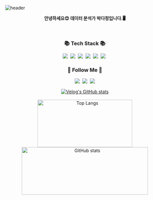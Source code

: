 ![header](https://capsule-render.vercel.app/api?type=waving&color=timeGradient&text=Welcome%20to%20Dajeong's%20GitHub%20👋&animation=twinkling&fontSize=35&fontAlignY=40&fontAlign=60&height=250&width=500)

<div align="center">
  <p>
    <strong>안녕하세요😊 데이터 분석가 박다정입니다.🖥️</strong>
</div>
<br/>

<h3 align="center">📚 Tech Stack 📚</h3>
<p align="center">
  <img src="https://img.shields.io/badge/Python-3766AB?style=flat-square&logo=Python&logoColor=white"/></a>&nbsp 
  <img src="https://img.shields.io/badge/Jupyter-ED7D31?style=flat-square&logo=Jupyter&logoColor=white"/></a>&nbsp 
  <img src="https://img.shields.io/badge/Mysql-E6B91E?style=flat-square&logo=MySql&logoColor=white"/></a>&nbsp
  <img src="https://img.shields.io/badge/Dbeaver-617DF8?style=flat-square&logo=Dbeaver&logoColor=white"/></a>&nbsp
  <img src="https://img.shields.io/badge/Github-000000?style=flat-square&logo=Github&logoColor=white"/></a>&nbsp
  <img src="https://img.shields.io/badge/Slack-008000?style=flat-square&logo=Slack&logoColor=white"/></a>&nbsp
  

<h3 align="center">🌈 Follow Me 🌈</h3>
<p align="center">
  <a href="https://velog.io/@carrot94"><img src="https://img.shields.io/badge/Tech%20Blog-11B48A?style=flat-square&logo=Vimeo&logoColor=white&link=https://velog.io/@carrot94"/></a>&nbsp
  <a href="https://blog.naver.com/cocoding_carrot"><img src="https://img.shields.io/badge/Naverblog-E4405F?style=flat-square&logo=Naverblog&logoColor=white"/></a>&nbsp;
  <a href="mailto:ekwjd94913@gmail.com"><img src="https://img.shields.io/badge/Gmail-d14836?style=flat-square&logo=Gmail&logoColor=white&link=kimhyein7110@gmail.com"/></a>
</p>


<div align="center">
  <a href="https://github.com/carrot94/velog-readme-stats">
    <img src="https://velog-readme-stats.vercel.app/api?name=carrot94" alt="Velog's GitHub stats">
  </a>
</div>
<br/>


<div align="center">
  <a href="https://github.com/anuraghazra/github-readme-stats">
    <img src="https://github-readme-stats.vercel.app/api/top-langs/?username=DAJEONGHADA&cache_seconds=1800" alt="Top Langs" width="300" height="150" style="display: inline-block;">
  </a>
  <img src="https://github-readme-stats.vercel.app/api?username=DAJEONGHADA&show_icons=true&theme=buefy&cache_seconds=1800" alt="GitHub stats" width="400" height="150" style="display: inline-block;">
</div>

